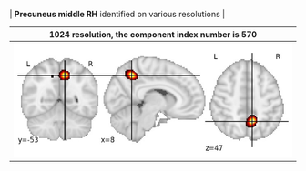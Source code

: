 


| **Precuneus middle RH** identified on various resolutions |

| 1024 resolution, the component index number is 570|  
|:---:|  
| ![Component 1024](../1024/final/570.jpg "From component 1024: Precuneus middle RH") |